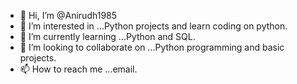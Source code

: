 - 👋 Hi, I’m @Anirudh1985
- 👀 I’m interested in ...Python projects and learn coding on python.
- 🌱 I’m currently learning ...Python and SQL.
- 💞️ I’m looking to collaborate on ...Python programming and basic projects.
- 📫 How to reach me ...email.

<!---
Anirudh1985/Anirudh1985 is a ✨ special ✨ repository because its `README.md` (this file) appears on your GitHub profile.
You can click the Preview link to take a look at your changes.
--->

